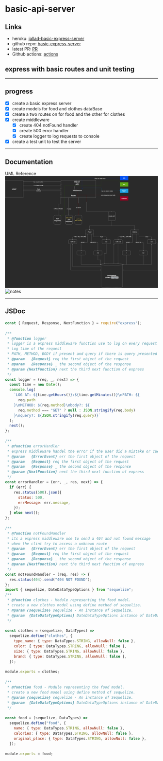 # basic-api-server

## Links

- heroku: [jallad-basic-express-server](https://jallad-basic-api-server.herokuapp.com/)
- github repo: [basic-express-server](https://github.com/Ahmadjlallad/basic-api-server)
- latest PR: [PR](https://github.com/Ahmadjlallad/basic-api-server/pull/1)
- Github actions: [actions](https://github.com/Ahmadjlallad/basic-api-server/actions)

## express with basic routes and unit testing

---

## progress

- [x] create a basic express server
- [x] create models for food and clothes dataBase
- [x] create a two routes on for food and the other for clothes
- [x] create middleware
  - [x] create 404 notFound handler
  - [x] create 500 error handler
  - [x] create logger to log requests to console
- [x] create a test unit to test the server

---

## Documentation

UML Reference
![process/data flow](./assets/lab3.drawio.png)
![notes](./assets/notes.png)

---

## JSDoc

```js
const { Request, Response, NextFunction } = require("express");

/**
 * @function logger
 * logger is a express middleware function use to log on every request
 * log time of the request
 * PATH, METHOD, BODY if present and query if there is query presented
 * @param   {Request} req the first object of the request
 * @param   {Response} _ the second object of the response
 * @param {NextFunction} next the third next function of express
 */
const logger = (req, _, next) => {
  const time = new Date();
  console.log(
    `LOG AT: ${time.getHours()}:${time.getMinutes()}\nPATH: ${
      req.path
    }\nMETHOD: ${req.method}\nbody?: ${
      req.method === "GET" ? null : JSON.stringify(req.body)
    }\nquery?: ${JSON.stringify(req.query)}`
  );
  next();
};

/**
 * @function errorHandler
 * express middleware handel the error if the user did a mistake or cues any problem
 * @param   {ErrorEvent} err the first object of the request
 * @param   {Request} req the first object of the request
 * @param   {Response} _ the second object of the response
 * @param {NextFunction} next the third next function of express
 */
const errorHandler = (err, _, res, next) => {
  if (err) {
    res.status(500).json({
      status: 500,
      errMessage: err.message,
    });
  } else next();
};

/**
 * @function notFoundHandler
 * its a express middleware use to send a 404 and not found message
 * when the clint try to access a unknown route
 * @param   {ErrorEvent} err the first object of the request
 * @param   {Request} req the first object of the request
 * @param   {Response} _ the second object of the response
 * @param {NextFunction} next the third next function of express
 */
const notFoundHandler = (req, res) => {
  res.status(404).send("404 NOT FOUND");
};
import { sequelize, DateDataTypeOptions } from "sequelize";
/**
 * @function clothes - Module representing the food model.
 * create a new clothes model using define method of sequelize.
 * @param {sequelize} sequelize - An instance of Sequelize.
 * @param  {DateDataTypeOptions} DateDataTypeOptions instance of DateDataType
 */

const clothes = (sequelize, DataTypes) =>
  sequelize.define("clothes", {
    type_name: { type: DataTypes.STRING, allowNull: false },
    color: { type: DataTypes.STRING, allowNull: false },
    size: { type: DataTypes.STRING, allowNull: false },
    brand: { type: DataTypes.STRING, allowNull: false },
  });

module.exports = clothes;

/**
 * @function food - Module representing the food model.
 * create a new food model using define method of sequelize.
 * @param {sequelize} sequelize - An instance of Sequelize.
 * @param  {DateDataTypeOptions} DateDataTypeOptions instance of DateDataType
 */

const food = (sequelize, DataTypes) =>
  sequelize.define("food", {
    name: { type: DataTypes.STRING, allowNull: false },
    calories: { type: DataTypes.STRING, allowNull: false },
    original_place: { type: DataTypes.STRING, allowNull: false },
  });

module.exports = food;
```
